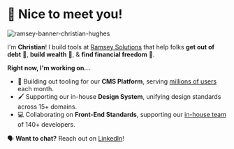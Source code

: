 # 🎉 Nice to meet you!

![ramsey-banner-christian-hughes](https://user-images.githubusercontent.com/14190451/89072635-8ae64000-d33e-11ea-8f2d-8bed780fa9c9.jpg)

I'm **Christian**! I build tools at [Ramsey Solutions](https://www.daveramsey.com) that help folks **get out of debt** 💸, **build wealth** 🤩, & **find financial freedom** 🥳.

**Right now, I'm working on...**

- 🧰 Building out tooling for our **CMS Platform**, serving [millions of users](https://www.fansofourfans.com/) each month.
- 🖌️ Supporting our in-house **Design System**, unifying design standards across 15+ domains.
- 💻 Collaborating on **Front-End Standards**, supporting our [in-house team](https://www.ramseyinhouse.com) of 140+ developers.

🗣 **Want to chat?** Reach out on [LinkedIn](https://www.linkedin.com/in/christianjhughes/)!
